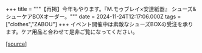 +++
title = """【再掲】今年もやります。『M.モゥブレイ×安達紙器』 シューズ&シューケアBOXオーダー。"""
date = 2024-11-24T12:17:06.000Z
tags = ["clothes","ZABOU"]
+++
イベント開催中は素敵なシューズBOXの受注を承ります。ケア用品と合わせて是非ご覧になってください。

[[source]](https://zabou.org/2024/11/24/259312/)
